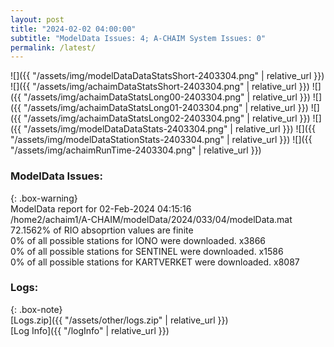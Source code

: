```yaml
---
layout: post
title: "2024-02-02 04:00:00"
subtitle: "ModelData Issues: 4; A-CHAIM System Issues: 0"
permalink: /latest/
---
```


![]({{ "/assets/img/modelDataDataStatsShort-2403304.png" | relative_url }})
![]({{ "/assets/img/achaimDataStatsShort-2403304.png" | relative_url }})
![]({{ "/assets/img/achaimDataStatsLong00-2403304.png" | relative_url }})
![]({{ "/assets/img/achaimDataStatsLong01-2403304.png" | relative_url }})
![]({{ "/assets/img/achaimDataStatsLong02-2403304.png" | relative_url }})
![]({{ "/assets/img/modelDataDataStats-2403304.png" | relative_url }})
![]({{ "/assets/img/modelDataStationStats-2403304.png" | relative_url }})
![]({{ "/assets/img/achaimRunTime-2403304.png" | relative_url }})


### ModelData Issues:  
  
{: .box-warning}  
 ModelData report for 02-Feb-2024 04:15:16   
 /home2/achaim1/A-CHAIM/modelData/2024/033/04/modelData.mat   
 72.1562% of RIO absoprtion values are finite   
 0% of all possible stations for IONO were downloaded. x3866   
 0% of all possible stations for SENTINEL were downloaded. x1586   
 0% of all possible stations for KARTVERKET were downloaded. x8087   
  


### Logs:  
  
{: .box-note}  
[Logs.zip]({{ "/assets/other/logs.zip" | relative_url }})  
[Log Info]({{ "/logInfo" | relative_url }})  
